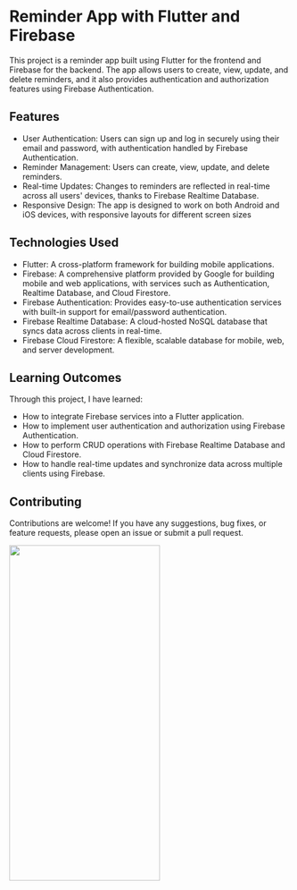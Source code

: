 # Reminder App with Flutter and Firebase

This project is a reminder app built using Flutter for the frontend and Firebase for the backend. The app allows users to create, view, update, and delete reminders, and it also provides authentication and authorization features using Firebase Authentication.

## Features
* User Authentication: Users can sign up and log in securely using their email and password, with authentication handled by Firebase Authentication.
* Reminder Management: Users can create, view, update, and delete reminders.
* Real-time Updates: Changes to reminders are reflected in real-time across all users' devices, thanks to Firebase Realtime Database.
* Responsive Design: The app is designed to work on both Android and iOS devices, with responsive layouts for different screen sizes

## Technologies Used
* Flutter: A cross-platform framework for building mobile applications.
* Firebase: A comprehensive platform provided by Google for building mobile and web applications, with services such as Authentication, Realtime Database, and Cloud Firestore.
* Firebase Authentication: Provides easy-to-use authentication services with built-in support for email/password authentication.
* Firebase Realtime Database: A cloud-hosted NoSQL database that syncs data across clients in real-time.
* Firebase Cloud Firestore: A flexible, scalable database for mobile, web, and server development.

## Learning Outcomes
Through this project, I have learned:

* How to integrate Firebase services into a Flutter application.
* How to implement user authentication and authorization using Firebase Authentication.
* How to perform CRUD operations with Firebase Realtime Database and Cloud Firestore.
* How to handle real-time updates and synchronize data across multiple clients using Firebase.

## Contributing
Contributions are welcome! If you have any suggestions, bug fixes, or feature requests, please open an issue or submit a pull request.

<img src="https://github.com/gideonadjei94/Reminder-App/assets/124469965/c1f86664-cc66-4a3e-a300-4a6fba11f89b" width = "270" height = "600">
